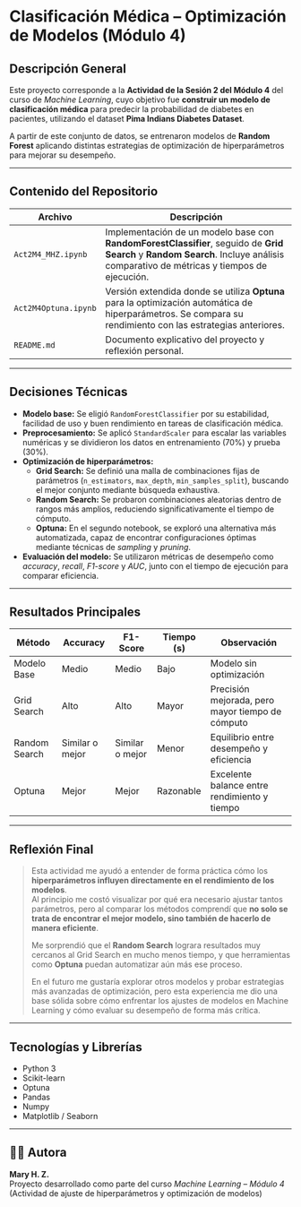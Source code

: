# Clasificación Médica – Optimización de Modelos (Módulo 4)

##  Descripción General

Este proyecto corresponde a la **Actividad de la Sesión 2 del Módulo 4** del curso de *Machine Learning*, cuyo objetivo fue **construir un modelo de clasificación médica** para predecir la probabilidad de diabetes en pacientes, utilizando el dataset **Pima Indians Diabetes Dataset**.

A partir de este conjunto de datos, se entrenaron modelos de **Random Forest** aplicando distintas estrategias de optimización de hiperparámetros para mejorar su desempeño.

---

##  Contenido del Repositorio

| Archivo | Descripción |
|----------|--------------|
| `Act2M4_MHZ.ipynb` | Implementación de un modelo base con **RandomForestClassifier**, seguido de **Grid Search** y **Random Search**. Incluye análisis comparativo de métricas y tiempos de ejecución. |
| `Act2M4Optuna.ipynb` | Versión extendida donde se utiliza **Optuna** para la optimización automática de hiperparámetros. Se compara su rendimiento con las estrategias anteriores. |
| `README.md` | Documento explicativo del proyecto y reflexión personal. |

---

##  Decisiones Técnicas

- **Modelo base:** Se eligió `RandomForestClassifier` por su estabilidad, facilidad de uso y buen rendimiento en tareas de clasificación médica.
- **Preprocesamiento:** Se aplicó `StandardScaler` para escalar las variables numéricas y se dividieron los datos en entrenamiento (70%) y prueba (30%).
- **Optimización de hiperparámetros:**
  - **Grid Search:** Se definió una malla de combinaciones fijas de parámetros (`n_estimators`, `max_depth`, `min_samples_split`), buscando el mejor conjunto mediante búsqueda exhaustiva.
  - **Random Search:** Se probaron combinaciones aleatorias dentro de rangos más amplios, reduciendo significativamente el tiempo de cómputo.
  - **Optuna:** En el segundo notebook, se exploró una alternativa más automatizada, capaz de encontrar configuraciones óptimas mediante técnicas de *sampling* y *pruning*.
- **Evaluación del modelo:** Se utilizaron métricas de desempeño como *accuracy*, *recall*, *F1-score* y *AUC*, junto con el tiempo de ejecución para comparar eficiencia.

---

##  Resultados Principales

| Método | Accuracy | F1-Score | Tiempo (s) | Observación |
|--------|-----------|----------|-------------|--------------|
| Modelo Base | Medio | Medio | Bajo | Modelo sin optimización |
| Grid Search | Alto | Alto | Mayor | Precisión mejorada, pero mayor tiempo de cómputo |
| Random Search | Similar o mejor | Similar o mejor | Menor | Equilibrio entre desempeño y eficiencia |
| Optuna | Mejor | Mejor | Razonable | Excelente balance entre rendimiento y tiempo |

---

##  Reflexión Final

> Esta actividad me ayudó a entender de forma práctica cómo los **hiperparámetros influyen directamente en el rendimiento de los modelos**.  
> Al principio me costó visualizar por qué era necesario ajustar tantos parámetros, pero al comparar los métodos comprendí que **no solo se trata de encontrar el mejor modelo, sino también de hacerlo de manera eficiente**.  
>
> Me sorprendió que el **Random Search** lograra resultados muy cercanos al Grid Search en mucho menos tiempo, y que herramientas como **Optuna** puedan automatizar aún más ese proceso.  
>
> En el futuro me gustaría explorar otros modelos y probar estrategias más avanzadas de optimización, pero esta experiencia me dio una base sólida sobre cómo enfrentar los ajustes de modelos en Machine Learning y cómo evaluar su desempeño de forma más crítica. 

---

##  Tecnologías y Librerías

- Python 3
- Scikit-learn  
- Optuna  
- Pandas  
- Numpy  
- Matplotlib / Seaborn  

---

## 👩‍💻 Autora

**Mary H. Z.**  
Proyecto desarrollado como parte del curso *Machine Learning – Módulo 4*  
(Actividad de ajuste de hiperparámetros y optimización de modelos)
